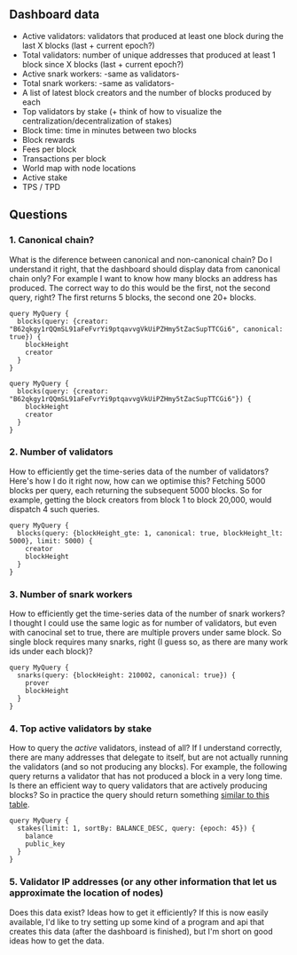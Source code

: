 ## Dashboard data
* Active validators: validators that produced at least one block during the last X blocks (last + current epoch?)
* Total validators: number of unique addresses that produced at least 1 block since X blocks (last + current epoch?)
* Active snark workers: -same as validators-
* Total snark workers: -same as validators-
* A list of latest block creators and the number of blocks produced by each
* Top validators by stake (+ think of how to visualize the centralization/decentralization of stakes)
* Block time: time in minutes between two blocks
* Block rewards
* Fees per block
* Transactions per block
* World map with node locations
* Active stake
* TPS / TPD

## Questions

### 1. **Canonical chain?**

What is the diference between canonical and non-canonical chain? Do I understand it right, that the dashboard should display data from canonical chain only? For example I want to know how many blocks an address has produced. The correct way to do this would be the first, not the second query, right? The first returns 5 blocks, the second one 20+ blocks.

```
query MyQuery {
  blocks(query: {creator: "B62qkgy1rQQmSL91aFeFvrYi9ptqavvgVkUiPZHmy5tZacSupTTCGi6", canonical: true}) {
    blockHeight
    creator
  }
}
```

```
query MyQuery {
  blocks(query: {creator: "B62qkgy1rQQmSL91aFeFvrYi9ptqavvgVkUiPZHmy5tZacSupTTCGi6"}) {
    blockHeight
    creator
  }
}
```

### 2. **Number of validators**

How to efficiently get the time-series data of the number of validators? Here's how I do it right now, how can we optimise this? Fetching 5000 blocks per query, each returning the subsequent 5000 blocks. So for example, getting the block creators from block 1 to block 20,000, would dispatch 4 such queries.

```
query MyQuery {
  blocks(query: {blockHeight_gte: 1, canonical: true, blockHeight_lt: 5000}, limit: 5000) {
    creator
    blockHeight
  }
}
```

### 3. **Number of snark workers**

How to efficiently get the time-series data of the number of snark workers? I thought I could use the same logic as for number of validators, but even with canocinal set to true, there are multiple provers under same block. So single block requires many snarks, right (I guess so, as there are many work ids under each block)?

```
query MyQuery {
  snarks(query: {blockHeight: 210002, canonical: true}) {
    prover
    blockHeight
  }
}
```

### 4. **Top active validators by stake**

How to query the *active* validators, instead of all? If I understand correctly, there are many addresses that delegate to itself, but are not actually running the validators (and so not producing any blocks). For example, the following query returns a validator that has not produced a block in a very long time. Is there an efficient way to query validators that are actively producing blocks? So in practice the query should return something [similar to this table](https://minascan.io/mainnet/validators/leaderboard?epoch=45&isFullyUnlocked=false&isNotAnonymous=false&isVerifOnly=false&isWithFee=false&orderBy=DESC&page=0&searchStr=&size=100&sortBy=amount_staked&stake=1000&type=active).

```
query MyQuery {
  stakes(limit: 1, sortBy: BALANCE_DESC, query: {epoch: 45}) {
    balance
    public_key
  }
}
```

### 5. **Validator IP addresses (or any other information that let us approximate the location of nodes)**

Does this data exist? Ideas how to get it efficiently? If this is now easily available, I'd like to try setting up some kind of a program and api that creates this data (after the dashboard is finished), but I'm short on good ideas how to get the data.
